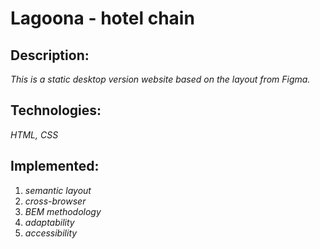 # Lagoona - hotel chain

## Description:
*This is a static desktop version website based on the layout from Figma.*

## Technologies:
*HTML, CSS*


## Implemented:

1. *semantic layout*
2. *cross-browser*
3. *BEM methodology*
4. *adaptability*
5. *accessibility*
